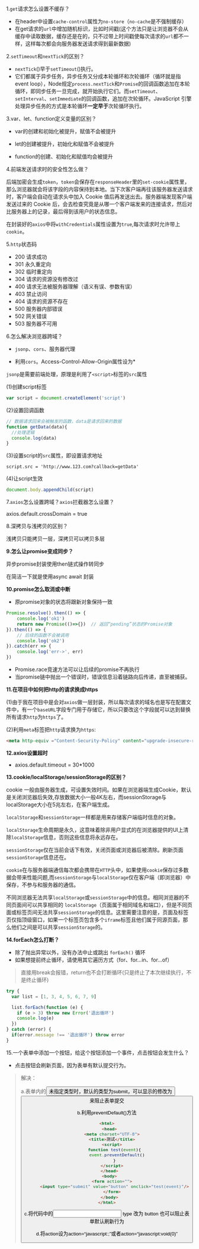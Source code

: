 1.`get`请求怎么设置不缓存？

- 在header中设置`cache-control`属性为`no-store`（`no-cache`是不强制缓存）
- 在get请求的`url`中增加随机标识，比如时间戳(这个方法只是让浏览器不会从缓存中读取数据，缓存还是在的，只不过带上时间戳使每次请求的`url`都不一样，这样每次都会向服务器发送请求得到最新数据)

2.`setTimeout`和`nextTick`的区别？

- `nextTick`()早于`setTimeout`()执行。
- 它们都属于异步任务，异步任务又分成本轮循环和次轮循环（循环就是指event loop），Node规定`process.nextTick`和`Promise`的回调函数追加在本轮循环，即同步任务一旦完成，就开始执行它们。而`setTimeout`、`setInterval`、`setImmediate`的回调函数，追加在次轮循环。JavaScript 引擎处理异步任务的方式是本轮循环**一定早于**次轮循环执行。

3.var、let、function定义变量的区别？

- var的创建和初始化被提升，赋值不会被提升

- let的创建被提升，初始化和赋值不会被提升
- function的创建、初始化和赋值均会被提升

4.前端发送请求时的安全性怎么做？

后端加密会生成`token`，`token`会保存在`responseHeader`里的`set-cookie`属性里，那么浏览器就会将该字段的内容保持到本地。当下次客户端再往该服务器发送请求时，客户端会自动在请求头中加入 Cookie 值后再发送出去。服务器端发现客户端发送过来的 Cookie 后，会去检查究竟是从哪一个客户端发来的连接请求，然后对比服务器上的记录，最后得到该用户的状态信息。

在封装好的`axios`中将`withCredentials`属性设置为`true`,每次请求时允许带上`cookie`。

5.`http`状态码

- 200 请求成功
- 301 永久重定向
- 302 临时重定向
- 304 请求的资源没有修改过
- 400 请求无法被服务器理解（语义有误、参数有误）
- 403 禁止访问
- 404 请求的资源不存在
- 500 服务器内部错误
- 502 网关错误
- 503 服务器不可用

6.怎么解决浏览器跨域？

- `jsonp`、`cors`、服务器代理

- 利用`cors`。Access-Control-Allow-Origin属性设为*

`jsonp`是需要前端处理，原理是利用了`<script>`标签的`src`属性

(1)创建script标签 

```javascript
var script = document.createElement('script')
```

(2)设置回调函数

```javascript
// 数据请求回来会被触发的函数，data是请求回来的数据
function getData(data){
  //处理逻辑
  console.log(data)
}
```

(3)设置script的`src`属性，即设置请求地址

```
script.src = 'http://www.123.com?callback=getData'
```

(4)让script生效

```javascript
document.body.appendChild(script)
```

7.`axios`怎么设置跨域？`axios`拦截器怎么设置？

axios.default.crossDomain = true

8.深拷贝与浅拷贝的区别？

浅拷贝只能拷贝一层，深拷贝可以拷贝多层

**9.怎么让promise变成同步？**

异步promise封装使用then链式操作转同步

在简洁一下就是使用async await 封装

**10.promise怎么取消或中断**

- 原promise对象的状态将跟新对象保持一致

```javascript
Promise.resolve().then(() => {
    console.log('ok1')
    return new Promise(()=>{})  // 返回“pending”状态的Promise对象
}).then(() => {
    // 后续的函数不会被调用
    console.log('ok2')
}).catch(err => {
    console.log('err->', err)
})
```

- Promise.race竞速方法可以让后续的promise不再执行
- 当promise链中抛出一个错误时，错误信息沿着链路向后传递，直至被捕获。

**11.在项目中如何把http的请求换成https**

(1)由于我在项目中是会对`axios`做一层封装，所以每次请求的域名也是写在配置文件中，有一个`baseURL`字段专门用于存储它，所以只要改这个字段就可以达到替换所有请求`http`为`https`了。

(2)利用`meta`标签把`http`请求换为`https`:

```html
<meta http-equiv ="Content-Security-Policy" content="upgrade-insecure-requests">
```

**12.axios设置超时**

- axios.default.timeout = 30*1000

**13.cookie/localStorage/sessionStorage的区别？**

cookie 一般由服务器生成，可设置失效时间。如果在浏览器端生成Cookie，默认是关闭浏览器后失效,存放数据大小一般4K左右，而sessionStorage与localStorage大小在5兆左右，在客户端生成。

`localStorage`和`sessionStorage`一样都是用来存储客户端临时信息的对象。

`localStorage`生命周期是永久，这意味着除非用户显式的在浏览器提供的UI上清除`localStorage`信息，否则这些信息将永远存在。

`sessionStorage`仅在当前会话下有效，关闭页面或浏览器后被清除。刷新页面`sessionStorage`信息还在。

`cookie`在与服务器端通信每次都会携带在`HTTP`头中，如果使用`cookie`保存过多数据会带来性能问题,而`sessionStorage`与`localStorage`仅在客户端（即浏览器）中保存，不参与和服务器的通信。

不同浏览器无法共享`localStorage`或`sessionStorage`中的信息。相同浏览器的不同页面间可以共享相同的 `localStorage`（页面属于相同域名和端口），但是不同页面或标签页间无法共享`sessionStorage`的信息。这里需要注意的是，页面及标签页仅指顶级窗口，如果一个标签页包含多个`iframe`标签且他们属于同源页面，那么他们之间是可以共享`sessionStorage`的。

**14.forEach怎么打断？**

- 除了抛出异常以外，没有办法中止或跳出 `forEach()` 循环
- 如果想提前终止循环，请使用其它遍历方式（for、for...in、for...of）

> 直接用break会报错，return也不会打断循环(只是终止了本次继续执行，不是终止循环)

```javascript
try {
  var list = [1, 3, 4, 5, 6, 7, 9]

  list.forEach(function (e) {
    if (e > 3) throw new Error('退出循环')
    console.log(e)
  })
} catch (error) {
  if(error.message !== '退出循环') throw error
}
```

15.一个表单中添加一个按钮，给这个按钮添加一个事件，点击按钮会发生什么？

- 点击按钮会刷新页面，因为表单有默认提交行为。

> 解决：
>
> a.表单内的<button>未指定类型时，默认的类型为submit，可以显示的修改为<button type="button">来阻止表单提交
>
> b.利用preventDefault()方法
>
> ```html
> <html>
>   <head>
>     <meta charset="UTF-8">
>     <title>测试</title>
>     <script>
>     	function test(event){
>         event.preventDefault()
>       }
>     </script>
>   </head>
>   <body>
>     <form action="">
>       <input type="submit" value="button" onclick="test(event)"/>
>     </form>
>   </body>
> </html>
> ```
>
> c.将代码中的<input> type 改为 button 也可以阻止表单默认刷新行为
>
> d.将action设为action=“javascript:;”或者action=“javascript:void(0)”


